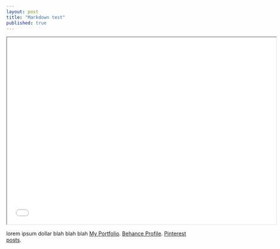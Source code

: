 ```yaml
---
layout: post
title: "Markdown test"
published: true
---
```


<iframe src="/external/angularjs/index.html" width="720" height="500" style="display:block; margin: 0 auto;">&nbsp;</iframe>

lorem ipsum dollar blah blah blah 
 [My Portfolio](http://www.ariunbolor.org).
 [Behance Profile](http://www.behance.net/ariunbolor).
 [Pinterest posts](http://www.pinterest.com/ariunbolor).
